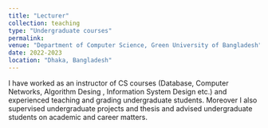 ```yaml
---
title: "Lecturer"
collection: teaching
type: "Undergraduate courses"
permalink: 
venue: "Department of Computer Science, Green University of Bangladesh"
date: 2022-2023
location: "Dhaka, Bangladesh"
---
```


I have worked as an instructor of CS courses (Database, Computer Networks, Algorithm Desing , Information System Design etc.) and experienced teaching and grading undergraduate students. Moreover I also supervised undergraduate projects and thesis and advised undergraduate students on academic and career matters.
